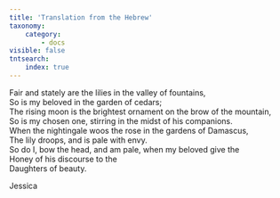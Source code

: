 ```yaml
---
title: 'Translation from the Hebrew'
taxonomy:
    category:
        - docs
visible: false
tntsearch:
    index: true
---
```


Fair and stately are the lilies in the valley of fountains,  
So is my beloved in the garden of cedars;  
The rising moon is the brightest ornament on the brow of the mountain,  
So is my chosen one, stirring in the midst of his companions.  
When the nightingale woos the rose in the gardens of Damascus,  
The lily droops, and is pale with envy.  
So do I, bow the head, and am pale, when my beloved give the  
Honey of his discourse to the  
Daughters of beauty.  
  
Jessica  